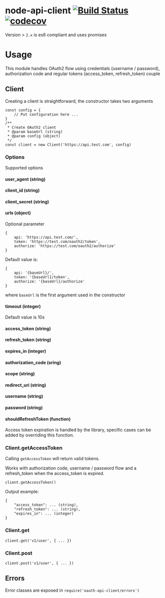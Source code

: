# node-api-client [![Build Status](https://travis-ci.org/enzomacri/api-client.svg?branch=emacri-ft-es6)](https://travis-ci.org/enzomacri/api-client)[![codecov](https://codecov.io/gh/enzomacri/api-client/branch/emacri-ft-es6/graph/badge.svg)](https://codecov.io/gh/enzomacri/api-client)

Version > `2.x` is es6 compliant and uses promises

# Usage

This module handles OAuth2 flow using credentials (username / password), authorization code and regular tokens (access_token, refresh_token) couple

## Client

Creating a client is straightforward, the constructor takes two arguments

```
const config = {
    // Put configuration here ...
}
/**
 * Create OAuth2 client
 * @param baseUrl (string)
 * @param config (object)
 */
const client = new Client('https://api.test.com', config)
```

### Options
Supported options

#### user_agent (string)

#### client_id (string)

#### client_secret (string)

#### urls (object)

Optional parameter

```
{
    api: 'https://api.test.com/',
    token: 'https://test.com/oauth2/token',
    authorize: 'https://test.com/oauth2/authorize'
}
```

Default value is:

```
{
    api: '{baseUrl}/',
    token: '{baseUrl}/token',
    authorize: '{baseUrl}/authorize'
}
```

where `baseUrl` is the first argument used in the constructor

#### timeout (integer)

Default value is 10s

#### access_token (string)

#### refresh_token (string)

#### expires_in (integer)

#### authorization_code (sring)

#### scope (string)

#### redirect_uri (string)

#### username (string)

#### password (string)

#### shouldRefreshToken (function)

Access token expiration is handled by the library, specific cases can be added by overriding this function.

### Client.getAccessToken

Calling `getAccessToken` will return valid tokens.

Works with authorization code, username / password flow and a refresh_token when the access_token is expired.

```
client.getAccessToken()
```

Output example:

```
{
    "access_token": ... (string),
    "refresh_token": ... (string),
    "expires_in": ... (integer)
}
```

### Client.get

```
client.get('v1/user', { ... })
```

### Client.post

```
client.post('v1/user', { ... })
```

## Errors

Error classes are exposed in `require('oauth-api-client/errors')`

